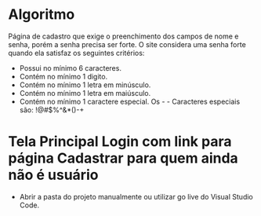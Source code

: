 # Algoritmo
Página de cadastro que exige o preenchimento dos campos de nome e senha, porém a senha precisa ser forte. O site considera uma senha forte quando ela satisfaz os seguintes critérios:

- Possui no mínimo 6 caracteres.
- Contém no mínimo 1 digito.
- Contém no mínimo 1 letra em minúsculo.
- Contém no mínimo 1 letra em maiúsculo.
- Contém no mínimo 1 caractere especial. Os - - Caracteres especiais são: !@#$%^&*()-+

# Tela Principal Login com link para página Cadastrar para quem  ainda não é usuário

- Abrir a pasta do projeto manualmente ou utilizar go live do Visual Studio Code. 